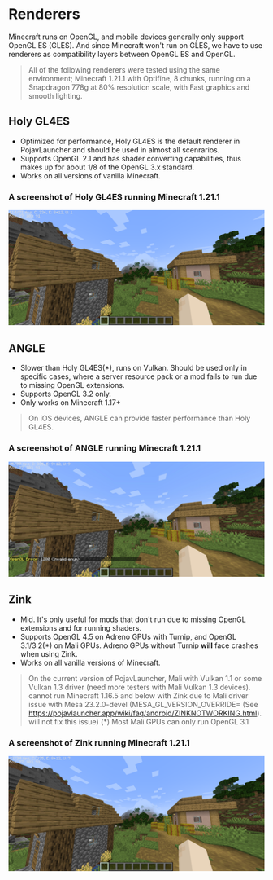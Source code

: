 # Renderers
Minecraft runs on OpenGL, and mobile devices generally only support OpenGL ES (GLES). And since Minecraft won't run on GLES, we have to use renderers as compatibility layers between OpenGL ES and OpenGL.
> All of the following renderers were tested using the same environment; Minecraft 1.21.1 with Optifine, 8 chunks, running on a Snapdragon 778g at 80% resolution scale, with Fast graphics and smooth lighting.
## Holy GL4ES
- Optimized for performance, Holy GL4ES is the default renderer in PojavLauncher and should be used in almost all scenrarios. 
- Supports OpenGL 2.1 and has shader converting capabilities, thus makes up for about 1/8 of the OpenGL 3.x standard.
- Works on all versions of vanilla Minecraft.
### A screenshot of Holy GL4ES running Minecraft 1.21.1
![holygl4es](https://raw.githubusercontent.com/whal-whales/random-imgs-repo-for-stuff/refs/heads/main/2024-09-22_12.32.23.png)
## ANGLE
- Slower than Holy GL4ES(*), runs on Vulkan. Should be used only in specific cases, where a server resource pack or a mod fails to run due to missing OpenGL extensions.
- Supports OpenGL 3.2 only.
- Only works on Minecraft 1.17+
> On iOS devices, ANGLE can provide faster performance than Holy GL4ES.

### A screenshot of ANGLE running Minecraft 1.21.1
![angle](https://raw.githubusercontent.com/whal-whales/random-imgs-repo-for-stuff/refs/heads/main/Screenshot_20240922_124430_PojavLauncher%20(Minecraft%20Java%20Edition%20for%20Android).jpg)
## Zink
- Mid. It's only useful for mods that don't run due to missing OpenGL extensions and for running shaders.
- Supports OpenGL 4.5 on Adreno GPUs with Turnip, and OpenGL 3.1/3.2(*) on Mali GPUs. Adreno GPUs without Turnip
**will** face crashes when using Zink.
- Works on all vanilla versions of Minecraft.

> On the current version of PojavLauncher, Mali with Vulkan 1.1 or some Vulkan 1.3 driver (need more testers with Mali Vulkan 1.3 devices). cannot run Minecraft 1.16.5 and below with Zink due to Mali driver issue with Mesa 23.2.0-devel (MESA_GL_VERSION_OVERRIDE=<api version> (See https://pojavlauncher.app/wiki/faq/android/ZINKNOTWORKING.html). will not fix this issue)
> (*) Most Mali GPUs can only run OpenGL 3.1

### A screenshot of Zink running Minecraft 1.21.1
![Zink](https://raw.githubusercontent.com/whal-whales/random-imgs-repo-for-stuff/refs/heads/main/2024-09-22_12.38.14.png)

